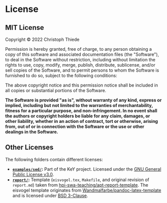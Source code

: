 # License

## MIT License

Copyright © 2022 Christoph Thiede

Permission is hereby granted, free of charge, to any person obtaining a copy of this software and associated documentation files (the "Software"), to deal in the Software without restriction, including without limitation the rights to use, copy, modify, merge, publish, distribute, sublicense, and/or sell copies of the Software, and to permit persons to whom the Software is furnished to do so, subject to the following conditions:

The above copyright notice and this permission notice shall be included in all copies or substantial portions of the Software.

**The Software is provided "as is", without warranty of any kind, express or implied, including but not limited to the warranties of merchantability, fitness for a particular purpose, and non-infringement. In no event shall the authors or copyright holders be liable for any claim, damages, or other liability, whether in an action of contract, tort or otherwise, arising from,
out of or in connection with the Software or the use or other dealings in the Software.**

## Other Licenses

The following folders contain different licenses:

- **[`examples/sed/`](examples/sed/):** Part of the KeY project. Licensed under the [GNU General Public License v3.0](https://github.com/Flunzmas/gym-autokey/blob/master/LICENSE).
- **[`report/`](report/):** Template (`eisvogel.tex`, `Makefile`, and original revision of `report.md`) taken from [hpi-swa-teaching/apt-report-template](https://github.com/hpi-swa-teaching/apt-report-template). The eisvogel template originates from [Wandmalfarbe/pandoc-latex-template](https://github.com/Wandmalfarbe/pandoc-latex-template) and is licensed under [BSD 3-Clause](https://github.com/Wandmalfarbe/pandoc-latex-template/blob/master/LICENSE).
